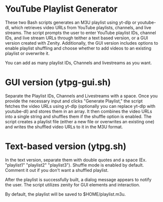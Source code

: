 # YouTube Playlist Generator

These two Bash scripts generates an M3U playlist using yt-dlp or youtube-dl, which retrieves video URLs from YouTube playlists, channels, and live streams. The script prompts the user to enter YouTube playlist IDs, channel IDs, and live stream URLs through teither a text based version, or a GUI version created with Zenity. Additionally, the GUI version includes options to enable playlist shuffling and choose whether to add videos to an existing playlist or overwrite it.

You can add as many playlist IDs, Channels and livestreams as you want.

# GUI version (ytpg-gui.sh)
Separate the Playlist IDs, Channels and Livestreams with a space.
Once you provide the necessary input and clicks "Generate Playlist," the script fetches the video URLs using yt-dlp (optionally you can replace yt-dlp with youtube-dl) and stores them in an array. It then combines the video URLs into a single string and shuffles them if the shuffle option is enabled. The script creates a playlist file (either a new file or overwrites an existing one) and writes the shuffled video URLs to it in the M3U format.

# Text-based version (ytpg.sh)
In the text version, separate them with double quotes and a space (Ex. "playlist1" "playlist2" "playlist3").
Shuffle mode is enabled by default. Comment it out if you don't want a shuffled playlist.

After the playlist is successfully built, a dialog message appears to notify the user. The script utilizes zenity for GUI elements and interaction.

By default, the playlist will be saved to $HOME/playlist.m3u.
